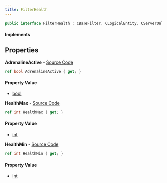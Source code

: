```yaml
---
title: FilterHealth
---
```


```csharp
public interface FilterHealth : CBaseFilter, CLogicalEntity, CServerOnlyEntity, CBaseEntity, CEntityInstance, ISchemaClass<CEntityInstance>, ISchemaClass<CBaseEntity>, ISchemaClass<CServerOnlyEntity>, ISchemaClass<CLogicalEntity>, ISchemaClass<CBaseFilter>, ISchemaClass<FilterHealth>, ISchemaField, ISchemaClass, INativeHandle
```

#### Implements

## Properties

**AdrenalineActive** - [Source Code](https://github.com/swiftly-solution/swiftlys2/blob/master/managed/src/SwiftlyS2.Generated/Schemas/Interfaces/FilterHealth.cs#L16)

```csharp
ref bool AdrenalineActive { get; }
```

#### Property Value

- [bool](https://learn.microsoft.com/dotnet/api/system.boolean)

**HealthMax** - [Source Code](https://github.com/swiftly-solution/swiftlys2/blob/master/managed/src/SwiftlyS2.Generated/Schemas/Interfaces/FilterHealth.cs#L20)

```csharp
ref int HealthMax { get; }
```

#### Property Value

- [int](https://learn.microsoft.com/dotnet/api/system.int32)

**HealthMin** - [Source Code](https://github.com/swiftly-solution/swiftlys2/blob/master/managed/src/SwiftlyS2.Generated/Schemas/Interfaces/FilterHealth.cs#L18)

```csharp
ref int HealthMin { get; }
```

#### Property Value

- [int](https://learn.microsoft.com/dotnet/api/system.int32)

